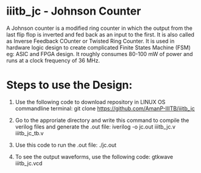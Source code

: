 # iiitb_jc - Johnson Counter
A Johnson counter is a modified ring counter in which the output from the last flip flop is inverted and fed back as an input to the first. It is also called as Inverse Feedback COunter or Twisted Ring Counter. It is used in hardware logic design to create complicated Finite States Machine (FSM) eg: ASIC and FPGA design. It roughly consumes 80-100 mW of power and runs at a clock frequency of 36 MHz.

# Steps to use the Design:

1. Use the following code to download repository in LINUX OS commandline terminal:
 git clone https://github.com/AmanP-IIITB/iiitb_jc
 
2. Go to the approriate directory and write this command to compile the verilog files and generate the .out file:
   iverilog -o jc.out iiitb_jc.v iiitb_jc_tb.v
   
3. Use this code to run the .out file:
   ./jc.out
   
4. To see the output waveforms, use the following code:
   gtkwave iiitb_jc.vcd
